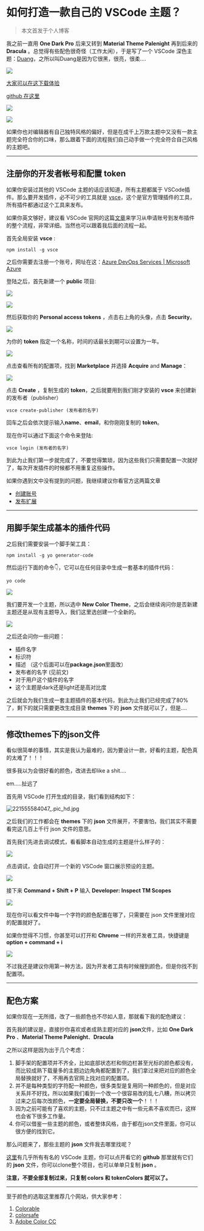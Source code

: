 # 如何打造一款自己的 VSCode 主题？

> 本文首发于个人博客

我之前一直用 **One Dark Pro** 后来又转到 **Material Theme Palenight** 再到后来的 **Dracula** 。总觉得有些配色很奇怪（工作太闲），于是写了一个 VSCode 深色主题：[Duang](https://github.com/hubingliang/Duang)，之所以叫Duang是因为它很黑，很亮，很柔....

![](https://user-gold-cdn.xitu.io/2019/4/18/16a30374038ac5db?w=446&h=315&f=jpeg&s=36465)

[大家可以在这下载体验](https://marketplace.visualstudio.com/items?itemName=Brownhu.duang)

[github 在这里](https://github.com/hubingliang/Duang)

![](https://user-gold-cdn.xitu.io/2019/4/18/16a303c83daf3bb6?w=1514&h=450&f=png&s=107690)

![](https://user-gold-cdn.xitu.io/2019/4/18/16a3062d5015d575?w=1920&h=1057&f=png&s=327708)

如果你也对编辑器有自己独特风格的偏好，但是在成千上万款主题中又没有一款主题完全符合你的口味，那么跟着下面的流程我们自己动手做一个完全符合自己风格的主题吧。

****

## 注册你的开发者帐号和配置 token

如果你安装过其他的 VSCode 主题的话应该知道，所有主题都属于 VSCode插件。那么要开发插件，必不可少的工具就是 [vsce](https://github.com/Microsoft/vscode-vsce)，这个是官方管理插件的工具，所有插件都通过这个工具来发布。

如果你英文够好，建议看 VSCode 官网的这篇[文章](https://code.visualstudio.com/api/working-with-extensions/publishing-extension)来学习从申请账号到发布插件的整个流程，非常详细。当然也可以跟着我后面的流程一起。

首先全局安装 **vsce** :

```
npm install -g vsce
```

之后你需要去注册一个账号，网址在这：[Azure DevOps Services | Microsoft Azure](https://azure.microsoft.com/zh-cn/services/devops/)

登陆之后，首先新建一个 **public** 项目: 

![](https://user-gold-cdn.xitu.io/2019/4/18/16a2fc45a7e1f7c1?w=627&h=550&f=png&s=40656)

![](https://user-gold-cdn.xitu.io/2019/4/18/16a2fbc998050c96?w=1492&h=925&f=png&s=207120)

然后获取你的 **Personal access tokens** ，点击右上角的头像，点击 **Security**。

![](https://user-gold-cdn.xitu.io/2019/4/18/16a2fc9eafaf6678?w=233&h=279&f=png&s=13476)

为你的 **token** 指定一个名称，时间的话最长到期可以设置为一年。

![](https://user-gold-cdn.xitu.io/2019/4/18/16a2fcf53e722c4a?w=1509&h=1004&f=png&s=192787)

点击查看所有的配置项，找到 **Marketplace** 并选择 **Acquire** and **Manage**：

![](https://user-gold-cdn.xitu.io/2019/4/18/16a2fd0406d2c348?w=1510&h=1005&f=png&s=192921)

点击 **Create** ，复制生成的 **token**，之后就要用到我们刚才安装的 **vsce** 来创建新的发布者（publisher）

```
vsce create-publisher (发布者的名字)
```
回车之后会依次提示输入**name**、**email**，和你刚刚复制的 **token**。

现在你可以通过下面这个命令来登陆:
```
vsce login (发布者的名字)
```

到此为止我们第一步就完成了，不要觉得繁琐，因为这些我们只需要配置一次就好了，每次开发插件的时候都不用重复这些操作。

如果你遇到文中没有提到的问题，我继续建议你看官方这两篇文章

- [创建账号](https://docs.microsoft.com/zh-cn/azure/devops/organizations/accounts/create-organization?view=azure-devops)
- [发布扩展](https://code.visualstudio.com/api/working-with-extensions/publishing-extension)

****

## 用脚手架生成基本的插件代码

之后我们需要安装一个脚手架工具：

```
npm install -g yo generator-code
```

然后运行下面的命令👇，它可以在任何目录中生成一套基本的插件代码：
```
yo code
```

![](https://user-gold-cdn.xitu.io/2019/4/18/16a2fe0fab9fb691?w=1060&h=916&f=png&s=258431)

我们要开发一个主题，所以选中 **New Color Theme**，之后会继续询问你是否新建主题还是从现有主题导入，我们这里选创建一个全新的。

![](https://user-gold-cdn.xitu.io/2019/4/18/16a2fe3e4302080e?w=2022&h=184&f=png&s=116013)

之后还会问你一些问题：
- 插件名字
- 标识符
- 描述 （这个后面可以在**package.json**里面改）
- 发布者的名字 (见前文)
- 对于用户这个插件的名字
- 这个主题是dark还是light还是高对比度

之后就会为我们生成一套主题插件的基本代码，到此为止我们已经完成了80%了，剩下的就只需要更改生成目录 **themes** 下的 **json** 文件就可以了，但是....

****

## 修改themes下的json文件

看似很简单的事情，其实是我认为最难的，因为要设计一款，好看的主题，配色真的太难了！！！

很多我以为会很好看的颜色，改进去却like a shit....

em.....扯远了

首先用 VSCode 打开生成的目录，我们看到结构如下：

![221555584047_.pic_hd.jpg](https://user-gold-cdn.xitu.io/2019/4/18/16a3009f1663e799?w=4096&h=3072&f=jpeg&s=654365)

之后我们的工作都会在 **themes** 下的 **json** 文件展开，不要害怕，我们其实不需要看完这几百上千行 json 文件的意思。

首先我们先进去调试模式，看看脚本自动生成的主题是什么样子的：

![](https://user-gold-cdn.xitu.io/2019/4/18/16a300dbfbd72558?w=2048&h=1536&f=png&s=366435)

点击调试，会自动打开一个新的 VSCode 窗口展示预设的主题。

![](https://user-gold-cdn.xitu.io/2019/4/18/16a301018c9aec7d?w=2772&h=1754&f=png&s=633003)

接下来 **Command + Shift + P** 输入 **Developer: Inspect TM Scopes**

![](https://user-gold-cdn.xitu.io/2019/4/18/16a30132c4f482c7?w=1190&h=1094&f=png&s=165318)

现在你可以看文件中每一个字符的颜色配置在哪了，只需要在 json 文件里搜对应的配置就好了。

如果你觉得不习惯，你甚至可以打开和 **Chrome** 一样的开发者工具，快捷键是 **option + command + i**

![](https://user-gold-cdn.xitu.io/2019/4/18/16a3015c6f12955f?w=3840&h=2114&f=png&s=2290633)

不过我还是建议你用第一种方法，因为开发者工具有时候搜到颜色，但是你找不到配置项。

****

## 配色方案

如果你现在一无所措，改了一些颜色也不尽如人意，那就看下我的配色建议：

首先我的建议是，直接抄你喜欢或者成熟主题对应的 **json**文件，比如 **One Dark Pro** 、**Material Theme Palenight**、**Dracula**

之所以这样是因为出于几个考虑：
1. 脚手架的配置项并不齐全，比如底部状态栏和侧边栏甚至光标的颜色都没有，而比较成熟下载量多的主题边边角角都配置到了，我们拿过来把对应的颜色全局替换就好了，不用再去官网上找对应的配置项。
2. 并不是每种类型的字符配一种颜色，很多类型是复用同一种颜色的，但是对应关系并不好找，所以如果我们看到一个改一个很容易改的乱七八糟，所以拷贝过来之后每次改颜色，**一定要全局替换，不要只改一个**！！！
3. 因为之前可能有了喜欢的主题，只不过主题之中有一些元素不喜欢而已，这样也会省下很多工作量。
4. 你可以借鉴一些主题的颜色，或者整体风格，由于都在json文件里面，你可以很方便的找到它。

那么问题来了，那些主题的 **json** 文件我去哪里找呢？

[这里](https://vscodethemes.com/)有几乎所有有名的 VSCode 主题，你可以点开看它的 **github** 那里就有它们的 **json** 文件，你可以clone整个项目，也可以单单只复制 **json** 。

**注意，不要全部复制过来，只复制 **colors** 和 **tokenColors** 就可以了。**

****

至于颜色的选取这里推荐几个网站，供大家参考：

1. [Colorable](http://jxnblk.com/colorable/demos/text/)
2. [colorsafe](http://colorsafe.co/)
3. [Adobe Color CC](https://color.adobe.com/zh/create)
